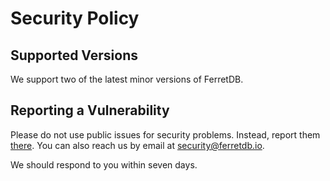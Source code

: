 # Security Policy

## Supported Versions

We support two of the latest minor versions of FerretDB.

## Reporting a Vulnerability

Please do not use public issues for security problems.
Instead, report them [there](https://github.com/FerretDB/FerretDB/security/advisories/new).
You can also reach us by email at security@ferretdb.io.

We should respond to you within seven days.
